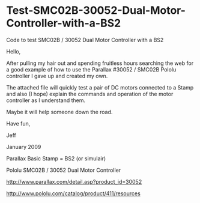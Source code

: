 # Test-SMC02B-30052-Dual-Motor-Controller-with-a-BS2
Code to test SMC02B / 30052 Dual Motor Controller with a BS2

Hello,

After pulling my hair out and spending fruitless hours searching the web for a good example of how to use the Parallax #30052 / SMC02B Pololu controller I gave up and created my own.

The attached file will quickly test a pair of DC motors connected to a Stamp and also (I hope) explain the commands and operation of the motor controller as I understand them.

Maybe it will help someone down the road.

Have fun,

Jeff

January 2009

Parallax Basic Stamp = BS2 (or simulair)

Pololu SMC02B / 30052 Dual Motor Controller

http://www.parallax.com/detail.asp?product_id=30052

http://www.pololu.com/catalog/product/411/resources

